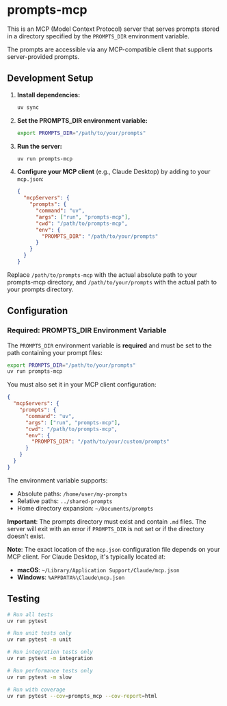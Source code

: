 # prompts-mcp

This is an MCP (Model Context Protocol) server that serves prompts stored in a directory specified by the `PROMPTS_DIR` environment variable.

The prompts are accessible via any MCP-compatible client that supports server-provided prompts.

## Development Setup

1. **Install dependencies:**
   ```bash
   uv sync
   ```

2. **Set the PROMPTS_DIR environment variable:**
   ```bash
   export PROMPTS_DIR="/path/to/your/prompts"
   ```

3. **Run the server:**
   ```bash
   uv run prompts-mcp
   ```

4. **Configure your MCP client** (e.g., Claude Desktop) by adding to your `mcp.json`:
   ```json
   {
     "mcpServers": {
       "prompts": {
         "command": "uv",
         "args": ["run", "prompts-mcp"],
         "cwd": "/path/to/prompts-mcp",
         "env": {
           "PROMPTS_DIR": "/path/to/your/prompts"
         }
       }
     }
   }
   ```

Replace `/path/to/prompts-mcp` with the actual absolute path to your prompts-mcp directory, and `/path/to/your/prompts` with the actual path to your prompts directory.

## Configuration

### Required: PROMPTS_DIR Environment Variable

The `PROMPTS_DIR` environment variable is **required** and must be set to the path containing your prompt files:

```bash
export PROMPTS_DIR="/path/to/your/prompts"
uv run prompts-mcp
```

You must also set it in your MCP client configuration:

```json
{
  "mcpServers": {
    "prompts": {
      "command": "uv",
      "args": ["run", "prompts-mcp"],
      "cwd": "/path/to/prompts-mcp",
      "env": {
        "PROMPTS_DIR": "/path/to/your/custom/prompts"
      }
    }
  }
}
```

The environment variable supports:
- Absolute paths: `/home/user/my-prompts`
- Relative paths: `../shared-prompts`
- Home directory expansion: `~/Documents/prompts`

**Important**: The prompts directory must exist and contain `.md` files. The server will exit with an error if `PROMPTS_DIR` is not set or if the directory doesn't exist.

**Note**: The exact location of the `mcp.json` configuration file depends on your MCP client. For Claude Desktop, it's typically located at:
- **macOS**: `~/Library/Application Support/Claude/mcp.json`
- **Windows**: `%APPDATA%\Claude\mcp.json`

## Testing

```bash
# Run all tests
uv run pytest

# Run unit tests only
uv run pytest -m unit

# Run integration tests only
uv run pytest -m integration

# Run performance tests only
uv run pytest -m slow

# Run with coverage
uv run pytest --cov=prompts_mcp --cov-report=html
```
